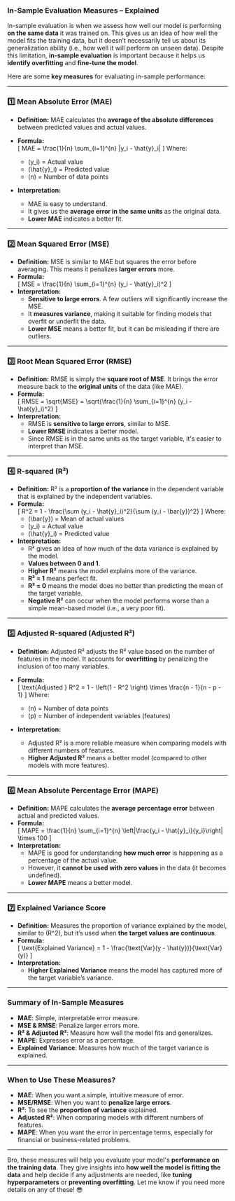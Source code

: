 ### **In-Sample Evaluation Measures – Explained**

In-sample evaluation is when we assess how well our model is performing **on the same data** it was trained on. This gives us an idea of how well the model fits the training data, but it doesn’t necessarily tell us about its generalization ability (i.e., how well it will perform on unseen data). Despite this limitation, **in-sample evaluation** is important because it helps us **identify overfitting** and **fine-tune the model**.

Here are some **key measures** for evaluating in-sample performance:

---

### **1️⃣ Mean Absolute Error (MAE)**

-   **Definition:** MAE calculates the **average of the absolute differences** between predicted values and actual values.
-   **Formula:**  
    \[
    MAE = \frac{1}{n} \sum\_{i=1}^{n} |y_i - \hat{y}\_i|
    \]
    Where:

    -   \(y_i\) = Actual value
    -   \(\hat{y}\_i\) = Predicted value
    -   \(n\) = Number of data points

-   **Interpretation:**
    -   MAE is easy to understand.
    -   It gives us the **average error in the same units** as the original data.
    -   **Lower MAE** indicates a better fit.

---

### **2️⃣ Mean Squared Error (MSE)**

-   **Definition:** MSE is similar to MAE but squares the error before averaging. This means it penalizes **larger errors** more.
-   **Formula:**  
    \[
    MSE = \frac{1}{n} \sum\_{i=1}^{n} (y_i - \hat{y}\_i)^2
    \]
-   **Interpretation:**
    -   **Sensitive to large errors**. A few outliers will significantly increase the MSE.
    -   It **measures variance**, making it suitable for finding models that overfit or underfit the data.
    -   **Lower MSE** means a better fit, but it can be misleading if there are outliers.

---

### **3️⃣ Root Mean Squared Error (RMSE)**

-   **Definition:** RMSE is simply the **square root of MSE**. It brings the error measure back to the **original units** of the data (like MAE).
-   **Formula:**  
    \[
    RMSE = \sqrt{MSE} = \sqrt{\frac{1}{n} \sum\_{i=1}^{n} (y_i - \hat{y}\_i)^2}
    \]
-   **Interpretation:**
    -   RMSE is **sensitive to large errors**, similar to MSE.
    -   **Lower RMSE** indicates a better model.
    -   Since RMSE is in the same units as the target variable, it's easier to interpret than MSE.

---

### **4️⃣ R-squared (R²)**

-   **Definition:** R² is a **proportion of the variance** in the dependent variable that is explained by the independent variables.
-   **Formula:**  
    \[
    R^2 = 1 - \frac{\sum (y_i - \hat{y}\_i)^2}{\sum (y_i - \bar{y})^2}
    \]
    Where:
    -   \(\bar{y}\) = Mean of actual values
    -   \(y_i\) = Actual value
    -   \(\hat{y}\_i\) = Predicted value
-   **Interpretation:**
    -   R² gives an idea of how much of the data variance is explained by the model.
    -   **Values between 0 and 1**.
    -   **Higher R²** means the model explains more of the variance.
    -   **R² = 1** means perfect fit.
    -   **R² = 0** means the model does no better than predicting the mean of the target variable.
    -   **Negative R²** can occur when the model performs worse than a simple mean-based model (i.e., a very poor fit).

---

### **5️⃣ Adjusted R-squared (Adjusted R²)**

-   **Definition:** Adjusted R² adjusts the R² value based on the number of features in the model. It accounts for **overfitting** by penalizing the inclusion of too many variables.
-   **Formula:**  
    \[
    \text{Adjusted } R^2 = 1 - \left(1 - R^2 \right) \times \frac{n - 1}{n - p - 1}
    \]
    Where:

    -   \(n\) = Number of data points
    -   \(p\) = Number of independent variables (features)

-   **Interpretation:**
    -   Adjusted R² is a more reliable measure when comparing models with different numbers of features.
    -   **Higher Adjusted R²** means a better model (compared to other models with more features).

---

### **6️⃣ Mean Absolute Percentage Error (MAPE)**

-   **Definition:** MAPE calculates the **average percentage error** between actual and predicted values.
-   **Formula:**  
    \[
    MAPE = \frac{1}{n} \sum\_{i=1}^{n} \left|\frac{y_i - \hat{y}\_i}{y_i}\right| \times 100
    \]
-   **Interpretation:**
    -   MAPE is good for understanding **how much error** is happening as a percentage of the actual value.
    -   However, it **cannot be used with zero values** in the data (it becomes undefined).
    -   **Lower MAPE** means a better model.

---

### **7️⃣ Explained Variance Score**

-   **Definition:** Measures the proportion of variance explained by the model, similar to \(R^2\), but it’s used when **the target values are continuous**.
-   **Formula:**  
    \[
    \text{Explained Variance} = 1 - \frac{\text{Var}(y - \hat{y})}{\text{Var}(y)}
    \]
-   **Interpretation:**
    -   **Higher Explained Variance** means the model has captured more of the target variable’s variance.

---

### **Summary of In-Sample Measures**

-   **MAE**: Simple, interpretable error measure.
-   **MSE & RMSE**: Penalize larger errors more.
-   **R² & Adjusted R²**: Measure how well the model fits and generalizes.
-   **MAPE**: Expresses error as a percentage.
-   **Explained Variance**: Measures how much of the target variance is explained.

---

### **When to Use These Measures?**

-   **MAE**: When you want a simple, intuitive measure of error.
-   **MSE/RMSE**: When you want to **penalize large errors**.
-   **R²**: To see the **proportion of variance** explained.
-   **Adjusted R²**: When comparing models with different numbers of features.
-   **MAPE**: When you want the error in percentage terms, especially for financial or business-related problems.

---

Bro, these measures will help you evaluate your model's **performance on the training data**. They give insights into **how well the model is fitting the data** and help decide if any adjustments are needed, like **tuning hyperparameters** or **preventing overfitting**. Let me know if you need more details on any of these! 😎
